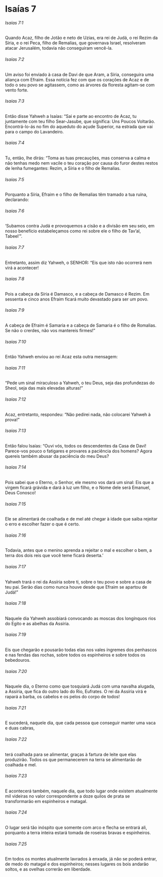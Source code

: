 # Isaías 7

###### Isaías 7:1

Quando Acaz, filho de Jotão e neto de Uzias, era rei de Judá, o rei Rezim da Síria, e o rei Peca, filho de Remalias, que governava Israel, resolveram atacar Jerusalém, todavia não conseguiram vencê-la.

###### Isaías 7:2

Um aviso foi enviado à casa de Davi de que Aram, a Síria, conseguira uma aliança com Efraim. Essa notícia fez com que os corações de Acaz e de todo o seu povo se agitassem, como as árvores da floresta agitam-se com vento forte.

###### Isaías 7:3

Então disse Yahweh a Isaías: “Sai e parte ao encontro de Acaz, tu juntamente com teu filho Sear-Jasube, que significa: Uns Poucos Voltarão. Encontrá-lo-ás no fim do aqueduto do açude Superior, na estrada que vai para o campo do Lavandeiro.

###### Isaías 7:4

Tu, então, lhe dirás: “Toma as tuas precauções, mas conserva a calma e não tenhas medo nem vacile o teu coração por causa do furor destes restos de lenha fumegantes: Rezim, a Síria e o filho de Remalias.

###### Isaías 7:5

Porquanto a Síria, Efraim e o filho de Remalias têm tramado a tua ruína, declarando:

###### Isaías 7:6

‘Subamos contra Judá e provoquemos a cisão e a divisão em seu seio, em nosso benefício estabeleçamos como rei sobre ele o filho de Tav’al, Tabeel’”.

###### Isaías 7:7

Entretanto, assim diz Yahweh, o SENHOR: “Eis que isto não ocorrerá nem virá a acontecer!

###### Isaías 7:8

Pois a cabeça da Síria é Damasco, e a cabeça de Damasco é Rezim. Em sessenta e cinco anos Efraim ficará muito devastado para ser um povo.

###### Isaías 7:9

A cabeça de Efraim é Samaria e a cabeça de Samaria é o filho de Romalias. Se não o crerdes, não vos mantereis firmes!”

###### Isaías 7:10

Então Yahweh enviou ao rei Acaz esta outra mensagem:

###### Isaías 7:11

“Pede um sinal miraculoso a Yahweh, o teu Deus, seja das profundezas do Sheol, seja das mais elevadas alturas!”

###### Isaías 7:12

Acaz, entretanto, respondeu: “Não pedirei nada, não colocarei Yahweh à prova!”

###### Isaías 7:13

Então falou Isaías: “Ouvi vós, todos os descendentes da Casa de Davi! Parece-vos pouco o fatigares e provares a paciência dos homens? Agora quereis também abusar da paciência do meu Deus?

###### Isaías 7:14

Pois sabei que o Eterno, o Senhor, ele mesmo vos dará um sinal: Eis que a virgem ficará grávida e dará à luz um filho, e o Nome dele será Emanuel, Deus Conosco!

###### Isaías 7:15

Ele se alimentará de coalhada e de mel até chegar à idade que saiba rejeitar o erro e escolher fazer o que é certo.

###### Isaías 7:16

Todavia, antes que o menino aprenda a rejeitar o mal e escolher o bem, a terra dos dois reis que você teme ficará deserta.’

###### Isaías 7:17

Yahweh trará o rei da Assíria sobre ti, sobre o teu povo e sobre a casa de teu pai. Serão dias como nunca houve desde que Efraim se apartou de Judá!”

###### Isaías 7:18

Naquele dia Yahweh assobiará convocando as moscas dos longínquos rios do Egito e as abelhas da Assíria.

###### Isaías 7:19

Eis que chegarão e pousarão todas elas nos vales íngremes dos penhascos e nas fendas das rochas, sobre todos os espinheiros e sobre todos os bebedouros.

###### Isaías 7:20

Naquele dia, o Eterno como que tosquiará Judá com uma navalha alugada, a Assíria, que fica do outro lado do Rio, Eufrates. O rei da Assíria virá e rapará a barba, os cabelos e os pelos do corpo de todos!

###### Isaías 7:21

E sucederá, naquele dia, que cada pessoa que conseguir manter uma vaca e duas cabras,

###### Isaías 7:22

terá coalhada para se alimentar, graças à fartura de leite que elas produzirão. Todos os que permanecerem na terra se alimentarão de coalhada e mel.

###### Isaías 7:23

E acontecerá também, naquele dia, que todo lugar onde existem atualmente mil videiras no valor correspondente a doze quilos de prata se transformarão em espinheiros e matagal.

###### Isaías 7:24

O lugar será tão inóspito que somente com arco e flecha se entrará ali, porquanto a terra inteira estará tomada de roseiras bravas e espinheiros.

###### Isaías 7:25

Em todos os montes atualmente lavrados à enxada, já não se poderá entrar, de medo do matagal e dos espinheiros; nesses lugares os bois andarão soltos, e as ovelhas correrão em liberdade.

